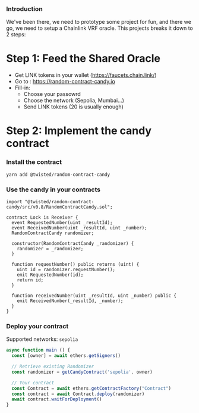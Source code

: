 ### Introduction

We've been there, we need to prototype some project for fun, and there we go, we need to setup a Chainlink VRF oracle.
This projects breaks it down to 2 steps:

# Step 1: Feed the Shared Oracle

- Get LINK tokens in your wallet (https://faucets.chain.link/)
- Go to : https://random-contract-candy.io
- Fill-in:
  - Choose your passowrd
  - Choose the network (Sepolia, Mumbai...)
  - Send LINK tokens (20 is usually enough)

# Step 2: Implement the candy contract

### Install the contract

`yarn add @twisted/random-contract-candy`

### Use the candy in your contracts

```solidity
import "@twisted/random-contract-candy/src/v0.8/RandomContractCandy.sol";

contract Lock is Receiver {
  event RequestedNumber(uint _resultId);
  event ReceivedNumber(uint _resultId, uint _number);
  RandomContractCandy randomizer;

  constructor(RandomContractCandy _randomizer) {
    randomizer = _randomizer;
  }

  function requestNumber() public returns (uint) {
    uint id = randomizer.requestNumber();
    emit RequestedNumber(id);
    return id;
  }

  function receivedNumber(uint _resultId, uint _number) public {
    emit ReceivedNumber(_resultId, _number);
  }
}
```

### Deploy your contract

Supported networks: `sepolia`

```ts
async function main () {
  const [owner] = await ethers.getSigners()

  // Retrieve existing Randomizer
  const randomizer = getCandyContract('sepolia', owner)

  // Your contract
  const Contract = await ethers.getContractFactory("Contract")
  const contract = await Contract.deploy(randomizer)
  await contract.waitForDeployment()
}
```